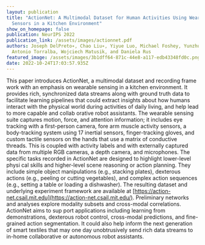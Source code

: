 ```yaml
---
layout: publication
title: "ActionNet: A Multimodal Dataset for Human Activities Using Wearable
  Sensors in a Kitchen Environment"
show_on_homepage: false
publication: NeurIPS 2022
publication_link: /assets/images/actionnet.pdf
authors: Joseph DelPreto∗, Chao Liu∗, Yiyue Luo, Michael Foshey, Yunzhu Li,
  Antonio Torralba, Wojciech Matusik, and Daniela Rus
featured_image: /assets/images/3b1dff64-871c-44e8-a117-edb43348fd0c.png
date: 2022-10-24T17:03:57.935Z
---
```

This paper introduces ActionNet, a multimodal dataset and recording frame work with an emphasis on wearable sensing in a kitchen environment. It provides rich, synchronized data streams along with ground truth data to facilitate learning pipelines that could extract insights about how humans interact with the physical world during activities of daily living, and help lead to more capable and collab orative robot assistants. The wearable sensing suite captures motion, force, and attention information; it includes eye tracking with a first-person camera, fore arm muscle activity sensors, a body-tracking system using 17 inertial sensors, finger-tracking gloves, and custom tactile sensors on the hands that use a matrix of conductive threads. This is coupled with activity labels and with externally captured data from multiple RGB cameras, a depth camera, and microphones. The specific tasks recorded in ActionNet are designed to highlight lower-level physi cal skills and higher-level scene reasoning or action planning. They include simple object manipulations (e.g., stacking plates), dexterous actions (e.g., peeling or cutting vegetables), and complex action sequences (e.g., setting a table or loading a dishwasher). The resulting dataset and underlying experiment framework are available at [https://action-net.csail.mit.edu](https://action-net.csail.mit.edu/). Preliminary networks and analyses explore modality subsets and cross-modal correlations. ActionNet aims to sup port applications including learning from demonstrations, dexterous robot control, cross-modal predictions, and fine-grained action segmentation. It could also help inform the next generation of smart textiles that may one day unobtrusively send rich data streams to in-home collaborative or autonomous robot assistants.